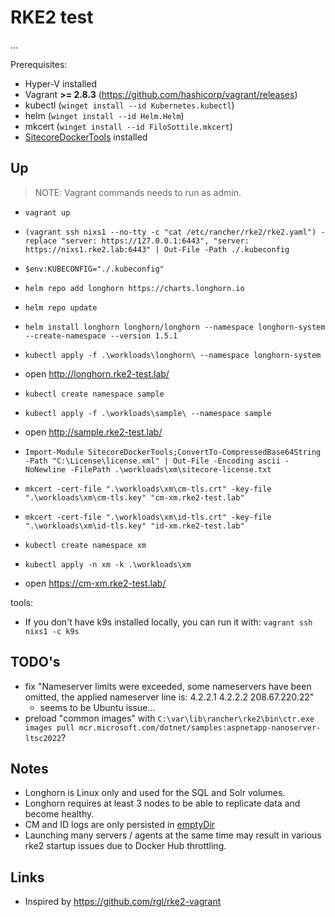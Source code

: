 # RKE2 test

...

Prerequisites:

- Hyper-V installed
- Vagrant **>= 2.8.3** (<https://github.com/hashicorp/vagrant/releases>)
- kubectl (`winget install --id Kubernetes.kubectl`)
- helm (`winget install --id Helm.Helm`)
- mkcert (`winget install --id FiloSottile.mkcert`)
- [SitecoreDockerTools](https://github.com/Sitecore/docker-tools/blob/main/README.md#powershell-module) installed

## Up

> NOTE: Vagrant commands needs to run as admin.

- `vagrant up`
- `(vagrant ssh nixs1 --no-tty -c "cat /etc/rancher/rke2/rke2.yaml") -replace "server: https://127.0.0.1:6443", "server: https://nixs1.rke2.lab:6443" | Out-File -Path ./.kubeconfig`
- `$env:KUBECONFIG="./.kubeconfig"`

- `helm repo add longhorn https://charts.longhorn.io`
- `helm repo update`
- `helm install longhorn longhorn/longhorn --namespace longhorn-system --create-namespace --version 1.5.1`
- `kubectl apply -f .\workloads\longhorn\ --namespace longhorn-system`
- open <http://longhorn.rke2-test.lab/>

- `kubectl create namespace sample`
- `kubectl apply -f .\workloads\sample\ --namespace sample`
- open <http://sample.rke2-test.lab/>

- `Import-Module SitecoreDockerTools;ConvertTo-CompressedBase64String -Path "C:\License\license.xml" | Out-File -Encoding ascii -NoNewline -FilePath .\workloads\xm\sitecore-license.txt`
- `mkcert -cert-file ".\workloads\xm\cm-tls.crt" -key-file ".\workloads\xm\cm-tls.key" "cm-xm.rke2-test.lab"`
- `mkcert -cert-file ".\workloads\xm\id-tls.crt" -key-file ".\workloads\xm\id-tls.key" "id-xm.rke2-test.lab"`
- `kubectl create namespace xm`
- `kubectl apply -n xm -k .\workloads\xm`
- open <https://cm-xm.rke2-test.lab/>

tools:

- If you don't have k9s installed locally, you can run it with: `vagrant ssh nixs1 -c k9s`

## TODO's

- fix "Nameserver limits were exceeded, some nameservers have been omitted, the applied nameserver line is: 4.2.2.1 4.2.2.2 208.67.220.22"
  - seems to be Ubuntu issue...
- preload "common images" with `C:\var\lib\rancher\rke2\bin\ctr.exe images pull mcr.microsoft.com/dotnet/samples:aspnetapp-nanoserver-ltsc2022`?

## Notes

- Longhorn is Linux only and used for the SQL and Solr volumes.
- Longhorn requires at least 3 nodes to be able to replicate data and become healthy.
- CM and ID logs are only persisted in [emptyDir](https://kubernetes.io/docs/concepts/storage/volumes/#emptydir)
- Launching many servers / agents at the same time may result in various rke2 startup issues due to Docker Hub throttling.

## Links

- Inspired by <https://github.com/rgl/rke2-vagrant>
